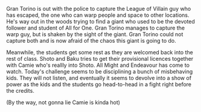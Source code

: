 Gran Torino is out with the police to capture the League of Villain guy who has escaped, the one who can warp people and space to other locations. He's way out in the woods trying to find a giant who used to be the devoted follower and student of All for One. Gran Torino manages to capture the warp guy, but is shaken by the sight of the giant. Gran Torino could not capture both and is now afraid of the chaos this giant is going to do.

Meanwhile, the students get some rest as they are welcomed back into the rest of class. Shoto and Baku tries to get their provisional licences together with Camie who's reallly into Shoto. All Might and Endeavour has come to watch. Today's challenge seems to be disciplining a bunch of misbehaving kids. They will not listen, and eventually it seems to devolve into a show of power as the kids and the students go head-to-head in a fight right before the credits.

(By the way, not gonna lie Camie is kinda hot)